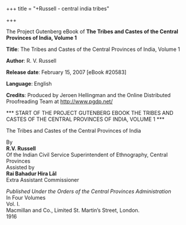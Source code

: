 +++
title = "+Russell - central india tribes"

+++

The Project Gutenberg eBook of **The Tribes and Castes of the Central Provinces of India, Volume 1**

**Title**: The Tribes and Castes of the Central Provinces of India, Volume 1

**Author**: R. V. Russell

**Release date**: February 15, 2007 \[eBook \#20583\]

**Language**: English

**Credits**: Produced by Jeroen Hellingman and the Online Distributed  
Proofreading Team at http://www.pgdp.net/

\*\*\* START OF THE PROJECT GUTENBERG EBOOK THE TRIBES AND CASTES OF THE CENTRAL PROVINCES OF INDIA, VOLUME 1 \*\*\* 

The Tribes and Castes of the Central Provinces of India

By   
**R.V. Russell**  
Of the Indian Civil Service Superintendent of Ethnography, Central Provinces  
Assisted by  
**Rai Bahadur Hira Lāl**  
Extra Assistant Commissioner 

*Published Under the Orders of the Central Provinces Administration*   
In Four Volumes  
Vol. I.   
Macmillan and Co., Limited St. Martin’s Street, London.   
1916 

